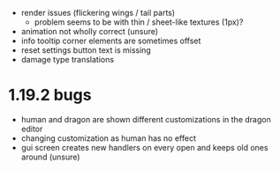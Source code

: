 - render issues (flickering wings / tail parts)
  - problem seems to be with thin / sheet-like textures (1px)?
- animation not wholly correct (unsure)
- info tooltip corner elements are sometimes offset
- reset settings button text is missing
- damage type translations

# 1.19.2 bugs
- human and dragon are shown different customizations in the dragon editor
- changing customization as human has no effect
- gui screen creates new handlers on every open and keeps old ones around (unsure)